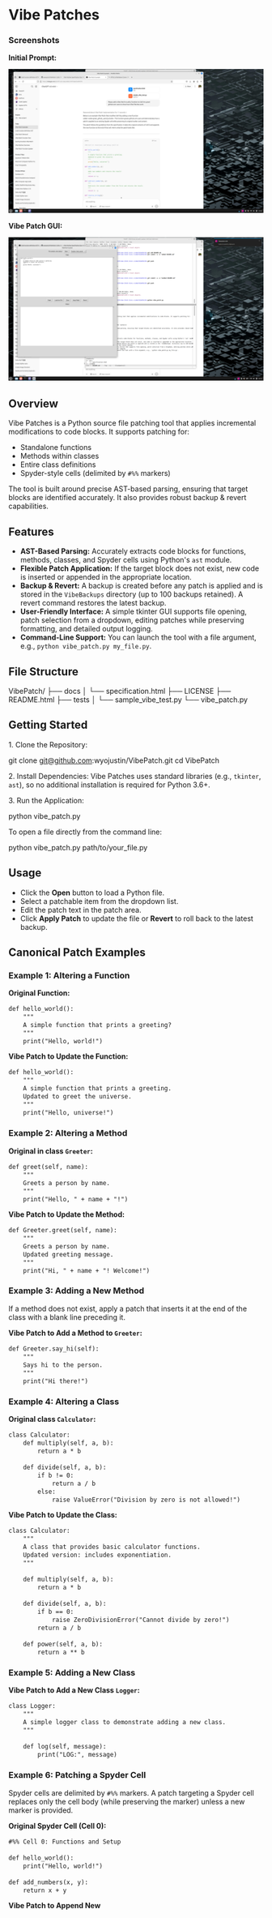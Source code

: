 Vibe Patches
============
### Screenshots

**Initial Prompt:**

![First Prompt Screenshot](docs/images/first_prompt.png)

**Vibe Patch GUI:**

![Vibe Patch GUI Screenshot](docs/images/vibe_patch_gui.png)

Overview
--------

Vibe Patches is a Python source file patching tool that applies incremental modifications to code blocks. It supports patching for:

*   Standalone functions
*   Methods within classes
*   Entire class definitions
*   Spyder-style cells (delimited by `#%%` markers)

The tool is built around precise AST-based parsing, ensuring that target blocks are identified accurately. It also provides robust backup & revert capabilities.

Features
--------

*   **AST-Based Parsing:** Accurately extracts code blocks for functions, methods, classes, and Spyder cells using Python's `ast` module.
*   **Flexible Patch Application:** If the target block does not exist, new code is inserted or appended in the appropriate location.
*   **Backup & Revert:** A backup is created before any patch is applied and is stored in the `VibeBackups` directory (up to 100 backups retained). A revert command restores the latest backup.
*   **User-Friendly Interface:** A simple tkinter GUI supports file opening, patch selection from a dropdown, editing patches while preserving formatting, and detailed output logging.
*   **Command-Line Support:** You can launch the tool with a file argument, e.g., `python vibe_patch.py my_file.py`.

File Structure
--------------

VibePatch/
├── docs
│   └── specification.html
├── LICENSE
├── README.html
├── tests
│   └── sample\_vibe\_test.py
└── vibe\_patch.py
    

Getting Started
---------------

1\. Clone the Repository:

git clone git@github.com:wyojustin/VibePatch.git
cd VibePatch
    

2\. Install Dependencies: Vibe Patches uses standard libraries (e.g., `tkinter`, `ast`), so no additional installation is required for Python 3.6+.

3\. Run the Application:

python vibe\_patch.py
    

To open a file directly from the command line:

python vibe\_patch.py path/to/your\_file.py
    

Usage
-----

*   Click the **Open** button to load a Python file.
*   Select a patchable item from the dropdown list.
*   Edit the patch text in the patch area.
*   Click **Apply Patch** to update the file or **Revert** to roll back to the latest backup.

Canonical Patch Examples
------------------------

### Example 1: Altering a Function

**Original Function:**

    
    def hello_world():
        """
        A simple function that prints a greeting?
        """
        print("Hello, world!")
        

**Vibe Patch to Update the Function:**

    
    def hello_world():
        """
        A simple function that prints a greeting.
        Updated to greet the universe.
        """
        print("Hello, universe!")
        

### Example 2: Altering a Method

**Original in class `Greeter`:**

    
    def greet(self, name):
        """
        Greets a person by name.
        """
        print("Hello, " + name + "!")
        

**Vibe Patch to Update the Method:**

    
    def Greeter.greet(self, name):
        """
        Greets a person by name.
        Updated greeting message.
        """
        print("Hi, " + name + "! Welcome!")
        

### Example 3: Adding a New Method

If a method does not exist, apply a patch that inserts it at the end of the class with a blank line preceding it.

**Vibe Patch to Add a Method to `Greeter`:**

    
    def Greeter.say_hi(self):
        """
        Says hi to the person.
        """
        print("Hi there!")
        

### Example 4: Altering a Class

**Original class `Calculator`:**

    
    class Calculator:
        def multiply(self, a, b):
            return a * b
    
        def divide(self, a, b):
            if b != 0:
                return a / b
            else:
                raise ValueError("Division by zero is not allowed!")
        

**Vibe Patch to Update the Class:**

    
    class Calculator:
        """
        A class that provides basic calculator functions.
        Updated version: includes exponentiation.
        """
        
        def multiply(self, a, b):
            return a * b
    
        def divide(self, a, b):
            if b == 0:
                raise ZeroDivisionError("Cannot divide by zero!")
            return a / b
    
        def power(self, a, b):
            return a ** b
        

### Example 5: Adding a New Class

**Vibe Patch to Add a New Class `Logger`:**

    
    class Logger:
        """
        A simple logger class to demonstrate adding a new class.
        """
        
        def log(self, message):
            print("LOG:", message)
        

### Example 6: Patching a Spyder Cell

Spyder cells are delimited by `#%%` markers. A patch targeting a Spyder cell replaces only the cell body (while preserving the marker) unless a new marker is provided.

**Original Spyder Cell (Cell 0):**

    
    #%% Cell 0: Functions and Setup
    
    def hello_world():
        print("Hello, world!")
    
    def add_numbers(x, y):
        return x + y
        

**Vibe Patch to Append New**
